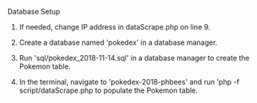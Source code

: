 Database Setup

1) If needed, change IP address in dataScrape.php on line 9.

2) Create a database named 'pokedex' in a database manager. 

3) Run 'sql/pokedex_2018-11-14.sql' in a database manager to create the Pokemon table.

4) In the terminal, navigate to 'pokedex-2018-phbees' and run 'php -f script/dataScrape.php to populate the Pokemon table.